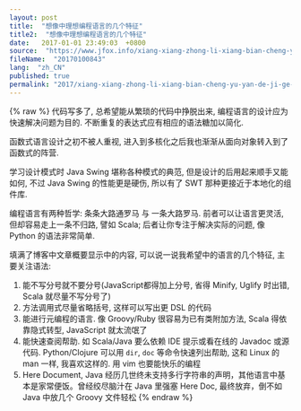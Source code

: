 ```yaml
---
layout: post
title:  "想像中理想编程语言的几个特征"
title2:  "想像中理想编程语言的几个特征"
date:   2017-01-01 23:49:03  +0800
source:  "https://www.jfox.info/xiang-xiang-zhong-li-xiang-bian-cheng-yu-yan-de-ji-ge-te-zheng.html"
fileName:  "20170100843"
lang:  "zh_CN"
published: true
permalink: "2017/xiang-xiang-zhong-li-xiang-bian-cheng-yu-yan-de-ji-ge-te-zheng.html"
---
```

{% raw %}
代码写多了, 总希望能从繁琐的代码中挣脱出来, 编程语言的设计应为快速解决问题为目的. 不断重复的表达式应有相应的语法糖加以简化.

函数式语言设计之初不被人重视, 进入到多核化之后我也渐渐从面向对象转入到了函数式的阵营.

学习设计模式时 Java Swing 堪称各种模式的典范, 但是设计的后用起来顺手又能如何, 不过 Java Swing 的性能更是硬伤, 所以有了 SWT 那种更接近于本地化的组件库.

编程语言有两种哲学: 条条大路通罗马 与 一条大路罗马. 前者可以让语言更灵活, 但却容易走上一条不归路, 譬如 Scala; 后者让你专注于解决实际的问题, 像 Python 的语法非常简单.

填满了博客中文章概要显示中的内容, 可以说一说我希望中的语言的几个特征, 主要关注语法:

1. 能不写分号就不要分号(JavaScript都得加上分号, 省得 Minify, Uglify 时出错, Scala 就尽量不写分号了)
2. 方法调用式尽量省略括号, 这样可以写出更 DSL 的代码
3. 能进行元编程的语言. 像 Groovy/Ruby 很容易为已有类附加方法, Scala 得依靠隐式转型, JavaScript 就太流氓了
4. 能快速查阅帮助. 如 Scala/Java 要么依赖 IDE 提示或看在线的 Javadoc 或源代码. Python/Clojure 可以用 `dir`, `doc` 等命令快速列出帮助, 这和 Linux 的 man 一样, 我喜欢这样的. 用 vim 也要能快乐的编程
5. Here Document, Java 经历几世终未支持多行字符串的声明，其他语言中基本是家常便饭。曾经绞尽脑汁在 Java 里强塞 Here Doc, 最终放弃，倒不如 Java 中放几个 Groovy 文件轻松
{% endraw %}